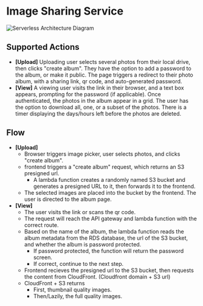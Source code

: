 # Image Sharing Service

![Serverless Architecture Diagram](image-sharing-service.png "Serverless Architecture Diagram")

## Supported Actions

- **[Upload]** Uploading user selects several photos from their local drive, then clicks "create album". 
They have the option to add a password to the album, or make it public.
The page triggers a redirect to their photo album, with a sharing link, qr code, and auto-generated password.
- **[View]** A viewing user visits the link in their browser, and a text box appears, prompting for the password (if applicable).
Once authenticated, the photos in the album appear in a grid. 
The user has the option to download all, one, or a subset of the photos. 
There is a timer displaying the days/hours left before the photos are deleted.

## Flow

- **[Upload]**
  - Browser triggers image picker, user selects photos, and clicks "create album".
  - frontend triggers a "create album" request, which returns an S3 presigned url.
    - A lambda function creates a randomly named S3 bucket and generates a presigned URL to it, then forwards it to the frontend.
  - The selected images are placed into the bucket by the frontend. The user is directed to the album page.
- **[View]** 
  - The user visits the link or scans the qr code.
  - The request will reach the API gateway and lambda function with the correct route.
  - Based on the name of the album, the lambda function reads the album metadata from the RDS database, the url of the S3 bucket, and whether the album is password protected.
    - If password protected, the function will return the password screen. 
    - If correct, continue to the next step.
  - Frontend recieves the presigned url to the S3 bucket, then requests the content from CloudFront. (Cloudfront domain + S3 url)
  - CloudFront + S3 returns
    - First, thumbnail quality images.
    - Then/Lazily, the full quality images.
